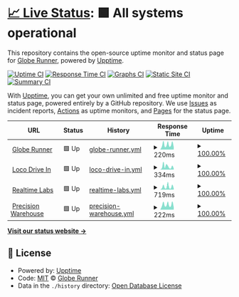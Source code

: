 # [📈 Live Status](https://globerunnerseo.github.io/downtime): <!--live status--> **🟩 All systems operational**

This repository contains the open-source uptime monitor and status page for [Globe Runner](https://globerunner.com), powered by [Upptime](https://github.com/upptime/upptime).

[![Uptime CI](https://github.com/globerunnerseo/downtime/workflows/Uptime%20CI/badge.svg)](https://github.com/globerunnerseo/downtime/actions?query=workflow%3A%22Uptime+CI%22)
[![Response Time CI](https://github.com/globerunnerseo/downtime/workflows/Response%20Time%20CI/badge.svg)](https://github.com/globerunnerseo/downtime/actions?query=workflow%3A%22Response+Time+CI%22)
[![Graphs CI](https://github.com/globerunnerseo/downtime/workflows/Graphs%20CI/badge.svg)](https://github.com/globerunnerseo/downtime/actions?query=workflow%3A%22Graphs+CI%22)
[![Static Site CI](https://github.com/globerunnerseo/downtime/workflows/Static%20Site%20CI/badge.svg)](https://github.com/globerunnerseo/downtime/actions?query=workflow%3A%22Static+Site+CI%22)
[![Summary CI](https://github.com/globerunnerseo/downtime/workflows/Summary%20CI/badge.svg)](https://github.com/globerunnerseo/downtime/actions?query=workflow%3A%22Summary+CI%22)

With [Upptime](https://upptime.js.org), you can get your own unlimited and free uptime monitor and status page, powered entirely by a GitHub repository. We use [Issues](https://github.com/globerunnerseo/downtime/issues) as incident reports, [Actions](https://github.com/globerunnerseo/downtime/actions) as uptime monitors, and [Pages](https://globerunnerseo.github.io/downtime) for the status page.

<!--start: status pages-->
<!-- This summary is generated by Upptime (https://github.com/upptime/upptime) -->
<!-- Do not edit this manually, your changes will be overwritten -->
<!-- prettier-ignore -->
| URL | Status | History | Response Time | Uptime |
| --- | ------ | ------- | ------------- | ------ |
| <img alt="" src="https://favicons.githubusercontent.com/globerunner.com" height="13"> [Globe Runner](https://globerunner.com/) | 🟩 Up | [globe-runner.yml](https://github.com/globerunnerseo/downtime/commits/HEAD/history/globe-runner.yml) | <details><summary><img alt="Response time graph" src="./graphs/globe-runner/response-time-week.png" height="20"> 220ms</summary><br><a href="https://globerunnerseo.github.io/downtime/history/globe-runner"><img alt="Response time 220" src="https://img.shields.io/endpoint?url=https%3A%2F%2Fraw.githubusercontent.com%2Fgloberunnerseo%2Fdowntime%2FHEAD%2Fapi%2Fglobe-runner%2Fresponse-time.json"></a><br><a href="https://globerunnerseo.github.io/downtime/history/globe-runner"><img alt="24-hour response time 146" src="https://img.shields.io/endpoint?url=https%3A%2F%2Fraw.githubusercontent.com%2Fgloberunnerseo%2Fdowntime%2FHEAD%2Fapi%2Fglobe-runner%2Fresponse-time-day.json"></a><br><a href="https://globerunnerseo.github.io/downtime/history/globe-runner"><img alt="7-day response time 220" src="https://img.shields.io/endpoint?url=https%3A%2F%2Fraw.githubusercontent.com%2Fgloberunnerseo%2Fdowntime%2FHEAD%2Fapi%2Fglobe-runner%2Fresponse-time-week.json"></a><br><a href="https://globerunnerseo.github.io/downtime/history/globe-runner"><img alt="30-day response time 220" src="https://img.shields.io/endpoint?url=https%3A%2F%2Fraw.githubusercontent.com%2Fgloberunnerseo%2Fdowntime%2FHEAD%2Fapi%2Fglobe-runner%2Fresponse-time-month.json"></a><br><a href="https://globerunnerseo.github.io/downtime/history/globe-runner"><img alt="1-year response time 220" src="https://img.shields.io/endpoint?url=https%3A%2F%2Fraw.githubusercontent.com%2Fgloberunnerseo%2Fdowntime%2FHEAD%2Fapi%2Fglobe-runner%2Fresponse-time-year.json"></a></details> | <details><summary><a href="https://globerunnerseo.github.io/downtime/history/globe-runner">100.00%</a></summary><a href="https://globerunnerseo.github.io/downtime/history/globe-runner"><img alt="All-time uptime 100.00%" src="https://img.shields.io/endpoint?url=https%3A%2F%2Fraw.githubusercontent.com%2Fgloberunnerseo%2Fdowntime%2FHEAD%2Fapi%2Fglobe-runner%2Fuptime.json"></a><br><a href="https://globerunnerseo.github.io/downtime/history/globe-runner"><img alt="24-hour uptime 100.00%" src="https://img.shields.io/endpoint?url=https%3A%2F%2Fraw.githubusercontent.com%2Fgloberunnerseo%2Fdowntime%2FHEAD%2Fapi%2Fglobe-runner%2Fuptime-day.json"></a><br><a href="https://globerunnerseo.github.io/downtime/history/globe-runner"><img alt="7-day uptime 100.00%" src="https://img.shields.io/endpoint?url=https%3A%2F%2Fraw.githubusercontent.com%2Fgloberunnerseo%2Fdowntime%2FHEAD%2Fapi%2Fglobe-runner%2Fuptime-week.json"></a><br><a href="https://globerunnerseo.github.io/downtime/history/globe-runner"><img alt="30-day uptime 100.00%" src="https://img.shields.io/endpoint?url=https%3A%2F%2Fraw.githubusercontent.com%2Fgloberunnerseo%2Fdowntime%2FHEAD%2Fapi%2Fglobe-runner%2Fuptime-month.json"></a><br><a href="https://globerunnerseo.github.io/downtime/history/globe-runner"><img alt="1-year uptime 100.00%" src="https://img.shields.io/endpoint?url=https%3A%2F%2Fraw.githubusercontent.com%2Fgloberunnerseo%2Fdowntime%2FHEAD%2Fapi%2Fglobe-runner%2Fuptime-year.json"></a></details>
| <img alt="" src="https://favicons.githubusercontent.com/www.locodrivein.com" height="13"> [Loco Drive In](https://www.locodrivein.com/) | 🟩 Up | [loco-drive-in.yml](https://github.com/globerunnerseo/downtime/commits/HEAD/history/loco-drive-in.yml) | <details><summary><img alt="Response time graph" src="./graphs/loco-drive-in/response-time-week.png" height="20"> 334ms</summary><br><a href="https://globerunnerseo.github.io/downtime/history/loco-drive-in"><img alt="Response time 400" src="https://img.shields.io/endpoint?url=https%3A%2F%2Fraw.githubusercontent.com%2Fgloberunnerseo%2Fdowntime%2FHEAD%2Fapi%2Floco-drive-in%2Fresponse-time.json"></a><br><a href="https://globerunnerseo.github.io/downtime/history/loco-drive-in"><img alt="24-hour response time 172" src="https://img.shields.io/endpoint?url=https%3A%2F%2Fraw.githubusercontent.com%2Fgloberunnerseo%2Fdowntime%2FHEAD%2Fapi%2Floco-drive-in%2Fresponse-time-day.json"></a><br><a href="https://globerunnerseo.github.io/downtime/history/loco-drive-in"><img alt="7-day response time 334" src="https://img.shields.io/endpoint?url=https%3A%2F%2Fraw.githubusercontent.com%2Fgloberunnerseo%2Fdowntime%2FHEAD%2Fapi%2Floco-drive-in%2Fresponse-time-week.json"></a><br><a href="https://globerunnerseo.github.io/downtime/history/loco-drive-in"><img alt="30-day response time 400" src="https://img.shields.io/endpoint?url=https%3A%2F%2Fraw.githubusercontent.com%2Fgloberunnerseo%2Fdowntime%2FHEAD%2Fapi%2Floco-drive-in%2Fresponse-time-month.json"></a><br><a href="https://globerunnerseo.github.io/downtime/history/loco-drive-in"><img alt="1-year response time 400" src="https://img.shields.io/endpoint?url=https%3A%2F%2Fraw.githubusercontent.com%2Fgloberunnerseo%2Fdowntime%2FHEAD%2Fapi%2Floco-drive-in%2Fresponse-time-year.json"></a></details> | <details><summary><a href="https://globerunnerseo.github.io/downtime/history/loco-drive-in">100.00%</a></summary><a href="https://globerunnerseo.github.io/downtime/history/loco-drive-in"><img alt="All-time uptime 100.00%" src="https://img.shields.io/endpoint?url=https%3A%2F%2Fraw.githubusercontent.com%2Fgloberunnerseo%2Fdowntime%2FHEAD%2Fapi%2Floco-drive-in%2Fuptime.json"></a><br><a href="https://globerunnerseo.github.io/downtime/history/loco-drive-in"><img alt="24-hour uptime 100.00%" src="https://img.shields.io/endpoint?url=https%3A%2F%2Fraw.githubusercontent.com%2Fgloberunnerseo%2Fdowntime%2FHEAD%2Fapi%2Floco-drive-in%2Fuptime-day.json"></a><br><a href="https://globerunnerseo.github.io/downtime/history/loco-drive-in"><img alt="7-day uptime 100.00%" src="https://img.shields.io/endpoint?url=https%3A%2F%2Fraw.githubusercontent.com%2Fgloberunnerseo%2Fdowntime%2FHEAD%2Fapi%2Floco-drive-in%2Fuptime-week.json"></a><br><a href="https://globerunnerseo.github.io/downtime/history/loco-drive-in"><img alt="30-day uptime 100.00%" src="https://img.shields.io/endpoint?url=https%3A%2F%2Fraw.githubusercontent.com%2Fgloberunnerseo%2Fdowntime%2FHEAD%2Fapi%2Floco-drive-in%2Fuptime-month.json"></a><br><a href="https://globerunnerseo.github.io/downtime/history/loco-drive-in"><img alt="1-year uptime 100.00%" src="https://img.shields.io/endpoint?url=https%3A%2F%2Fraw.githubusercontent.com%2Fgloberunnerseo%2Fdowntime%2FHEAD%2Fapi%2Floco-drive-in%2Fuptime-year.json"></a></details>
| <img alt="" src="https://favicons.githubusercontent.com/realtimelab.com" height="13"> [Realtime Labs](https://realtimelab.com/) | 🟩 Up | [realtime-labs.yml](https://github.com/globerunnerseo/downtime/commits/HEAD/history/realtime-labs.yml) | <details><summary><img alt="Response time graph" src="./graphs/realtime-labs/response-time-week.png" height="20"> 719ms</summary><br><a href="https://globerunnerseo.github.io/downtime/history/realtime-labs"><img alt="Response time 624" src="https://img.shields.io/endpoint?url=https%3A%2F%2Fraw.githubusercontent.com%2Fgloberunnerseo%2Fdowntime%2FHEAD%2Fapi%2Frealtime-labs%2Fresponse-time.json"></a><br><a href="https://globerunnerseo.github.io/downtime/history/realtime-labs"><img alt="24-hour response time 308" src="https://img.shields.io/endpoint?url=https%3A%2F%2Fraw.githubusercontent.com%2Fgloberunnerseo%2Fdowntime%2FHEAD%2Fapi%2Frealtime-labs%2Fresponse-time-day.json"></a><br><a href="https://globerunnerseo.github.io/downtime/history/realtime-labs"><img alt="7-day response time 719" src="https://img.shields.io/endpoint?url=https%3A%2F%2Fraw.githubusercontent.com%2Fgloberunnerseo%2Fdowntime%2FHEAD%2Fapi%2Frealtime-labs%2Fresponse-time-week.json"></a><br><a href="https://globerunnerseo.github.io/downtime/history/realtime-labs"><img alt="30-day response time 624" src="https://img.shields.io/endpoint?url=https%3A%2F%2Fraw.githubusercontent.com%2Fgloberunnerseo%2Fdowntime%2FHEAD%2Fapi%2Frealtime-labs%2Fresponse-time-month.json"></a><br><a href="https://globerunnerseo.github.io/downtime/history/realtime-labs"><img alt="1-year response time 624" src="https://img.shields.io/endpoint?url=https%3A%2F%2Fraw.githubusercontent.com%2Fgloberunnerseo%2Fdowntime%2FHEAD%2Fapi%2Frealtime-labs%2Fresponse-time-year.json"></a></details> | <details><summary><a href="https://globerunnerseo.github.io/downtime/history/realtime-labs">100.00%</a></summary><a href="https://globerunnerseo.github.io/downtime/history/realtime-labs"><img alt="All-time uptime 100.00%" src="https://img.shields.io/endpoint?url=https%3A%2F%2Fraw.githubusercontent.com%2Fgloberunnerseo%2Fdowntime%2FHEAD%2Fapi%2Frealtime-labs%2Fuptime.json"></a><br><a href="https://globerunnerseo.github.io/downtime/history/realtime-labs"><img alt="24-hour uptime 100.00%" src="https://img.shields.io/endpoint?url=https%3A%2F%2Fraw.githubusercontent.com%2Fgloberunnerseo%2Fdowntime%2FHEAD%2Fapi%2Frealtime-labs%2Fuptime-day.json"></a><br><a href="https://globerunnerseo.github.io/downtime/history/realtime-labs"><img alt="7-day uptime 100.00%" src="https://img.shields.io/endpoint?url=https%3A%2F%2Fraw.githubusercontent.com%2Fgloberunnerseo%2Fdowntime%2FHEAD%2Fapi%2Frealtime-labs%2Fuptime-week.json"></a><br><a href="https://globerunnerseo.github.io/downtime/history/realtime-labs"><img alt="30-day uptime 100.00%" src="https://img.shields.io/endpoint?url=https%3A%2F%2Fraw.githubusercontent.com%2Fgloberunnerseo%2Fdowntime%2FHEAD%2Fapi%2Frealtime-labs%2Fuptime-month.json"></a><br><a href="https://globerunnerseo.github.io/downtime/history/realtime-labs"><img alt="1-year uptime 100.00%" src="https://img.shields.io/endpoint?url=https%3A%2F%2Fraw.githubusercontent.com%2Fgloberunnerseo%2Fdowntime%2FHEAD%2Fapi%2Frealtime-labs%2Fuptime-year.json"></a></details>
| <img alt="" src="https://favicons.githubusercontent.com/precisionwarehousedesign.com" height="13"> [Precision Warehouse](https://precisionwarehousedesign.com/) | 🟩 Up | [precision-warehouse.yml](https://github.com/globerunnerseo/downtime/commits/HEAD/history/precision-warehouse.yml) | <details><summary><img alt="Response time graph" src="./graphs/precision-warehouse/response-time-week.png" height="20"> 222ms</summary><br><a href="https://globerunnerseo.github.io/downtime/history/precision-warehouse"><img alt="Response time 227" src="https://img.shields.io/endpoint?url=https%3A%2F%2Fraw.githubusercontent.com%2Fgloberunnerseo%2Fdowntime%2FHEAD%2Fapi%2Fprecision-warehouse%2Fresponse-time.json"></a><br><a href="https://globerunnerseo.github.io/downtime/history/precision-warehouse"><img alt="24-hour response time 158" src="https://img.shields.io/endpoint?url=https%3A%2F%2Fraw.githubusercontent.com%2Fgloberunnerseo%2Fdowntime%2FHEAD%2Fapi%2Fprecision-warehouse%2Fresponse-time-day.json"></a><br><a href="https://globerunnerseo.github.io/downtime/history/precision-warehouse"><img alt="7-day response time 222" src="https://img.shields.io/endpoint?url=https%3A%2F%2Fraw.githubusercontent.com%2Fgloberunnerseo%2Fdowntime%2FHEAD%2Fapi%2Fprecision-warehouse%2Fresponse-time-week.json"></a><br><a href="https://globerunnerseo.github.io/downtime/history/precision-warehouse"><img alt="30-day response time 227" src="https://img.shields.io/endpoint?url=https%3A%2F%2Fraw.githubusercontent.com%2Fgloberunnerseo%2Fdowntime%2FHEAD%2Fapi%2Fprecision-warehouse%2Fresponse-time-month.json"></a><br><a href="https://globerunnerseo.github.io/downtime/history/precision-warehouse"><img alt="1-year response time 227" src="https://img.shields.io/endpoint?url=https%3A%2F%2Fraw.githubusercontent.com%2Fgloberunnerseo%2Fdowntime%2FHEAD%2Fapi%2Fprecision-warehouse%2Fresponse-time-year.json"></a></details> | <details><summary><a href="https://globerunnerseo.github.io/downtime/history/precision-warehouse">100.00%</a></summary><a href="https://globerunnerseo.github.io/downtime/history/precision-warehouse"><img alt="All-time uptime 100.00%" src="https://img.shields.io/endpoint?url=https%3A%2F%2Fraw.githubusercontent.com%2Fgloberunnerseo%2Fdowntime%2FHEAD%2Fapi%2Fprecision-warehouse%2Fuptime.json"></a><br><a href="https://globerunnerseo.github.io/downtime/history/precision-warehouse"><img alt="24-hour uptime 100.00%" src="https://img.shields.io/endpoint?url=https%3A%2F%2Fraw.githubusercontent.com%2Fgloberunnerseo%2Fdowntime%2FHEAD%2Fapi%2Fprecision-warehouse%2Fuptime-day.json"></a><br><a href="https://globerunnerseo.github.io/downtime/history/precision-warehouse"><img alt="7-day uptime 100.00%" src="https://img.shields.io/endpoint?url=https%3A%2F%2Fraw.githubusercontent.com%2Fgloberunnerseo%2Fdowntime%2FHEAD%2Fapi%2Fprecision-warehouse%2Fuptime-week.json"></a><br><a href="https://globerunnerseo.github.io/downtime/history/precision-warehouse"><img alt="30-day uptime 100.00%" src="https://img.shields.io/endpoint?url=https%3A%2F%2Fraw.githubusercontent.com%2Fgloberunnerseo%2Fdowntime%2FHEAD%2Fapi%2Fprecision-warehouse%2Fuptime-month.json"></a><br><a href="https://globerunnerseo.github.io/downtime/history/precision-warehouse"><img alt="1-year uptime 100.00%" src="https://img.shields.io/endpoint?url=https%3A%2F%2Fraw.githubusercontent.com%2Fgloberunnerseo%2Fdowntime%2FHEAD%2Fapi%2Fprecision-warehouse%2Fuptime-year.json"></a></details>

<!--end: status pages-->

[**Visit our status website →**](https://globerunnerseo.github.io/downtime)

## 📄 License

- Powered by: [Upptime](https://github.com/upptime/upptime)
- Code: [MIT](./LICENSE) © [Globe Runner](https://globerunner.com)
- Data in the `./history` directory: [Open Database License](https://opendatacommons.org/licenses/odbl/1-0/)
